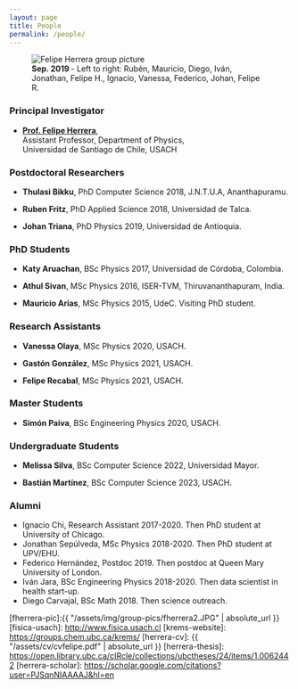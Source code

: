```yaml
---
layout: page
title: People
permalink: /people/ 
---
```



<figure>
  <img src="{{absolute_url}}/assets/img/group-sep-2019.jpg" alt="Felipe Herrera group picture"/>
  <figcaption><strong>Sep. 2019 </strong>- Left to right: Rubén, Mauricio, Diego, Iván, Jonathan, Felipe H., Ignacio, Vanessa, Federico, Johan, Felipe R. </figcaption>
</figure>




### Principal Investigator

* [**Prof. Felipe Herrera**](/people/about-Felipe/),  
Assistant Professor, Department of Physics,  
Universidad de Santiago de Chile, USACH
 

### Postdoctoral Researchers

* **Thulasi Bikku**, PhD Computer Science 2018, J.N.T.U.A, Ananthapuramu. 

* **Ruben Fritz**, PhD Applied Science 2018, Universidad de Talca. 

* **Johan Triana**, PhD Physics 2019, Universidad de Antioquia. 


### PhD Students

* **Katy Aruachan**, BSc Physics 2017, Universidad de Córdoba, Colombia.

* **Athul Sivan**, MSc Physics 2016, ISER-TVM, Thiruvananthapuram, India.

* **Mauricio Arias**, MSc Physics 2015, UdeC. Visiting PhD student.

### Research Assistants

* **Vanessa Olaya**, MSc Physics 2020, USACH.

* **Gastón González**, MSc Physics 2021, USACH.

* **Felipe Recabal**, MSc Physics 2021, USACH.


### Master Students

* **Simón Paiva**, BSc Engineering Physics 2020, USACH.



### Undergraduate Students 

* **Melissa Silva**, BSc Computer Science 2022, Universidad Mayor.

* **Bastián Martínez**, BSc Computer Science 2023, USACH.


### Alumni

* Ignacio Chi, Research Assistant 2017-2020. Then PhD student at University of Chicago.
* Jonathan Sepúlveda, MSc Physics 2018-2020. Then PhD student at UPV/EHU.
* Federico Hernández, Postdoc 2019. Then postdoc at Queen Mary University of London.
* Iván Jara, BSc Engineering Physics 2018-2020. Then data scientist in health start-up.
* Diego Carvajal, BSc Math 2018. Then science outreach.



[fherrera-pic]:{{ "/assets/img/group-pics/fherrera2.JPG" | absolute_url }} 
[fisica-usach]: http://www.fisica.usach.cl
[krems-website]: https://groups.chem.ubc.ca/krems/ 
[herrera-cv]: {{ "/assets/cv/cvfelipe.pdf" | absolute_url }}
[herrera-thesis]: https://open.library.ubc.ca/cIRcle/collections/ubctheses/24/items/1.0062442
[herrera-scholar]: https://scholar.google.com/citations?user=PJSqnNIAAAAJ&hl=en


